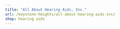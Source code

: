 ```yaml
---
title: "All About Hearing Aids, Inc."
url: /keystone-heights/all-about-hearing-aids-inc/
shop: hearing aids
---
```

